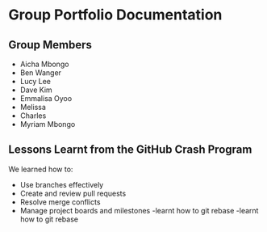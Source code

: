 # Group Portfolio Documentation

## Group Members

- Aicha Mbongo
- Ben Wanger
- Lucy Lee
- Dave Kim
- Emmalisa Oyoo
- Melissa
- Charles
- Myriam Mbongo


## Lessons Learnt from the GitHub Crash Program

We learned how to:

- Use branches effectively
- Create and review pull requests
- Resolve merge conflicts
- Manage project boards and milestones
-learnt how to git rebase
-learnt how to git rebase
